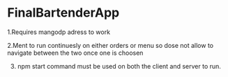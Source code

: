 # FinalBartenderApp
1.Requires mangodp adress to work

2.Ment to run continuesly on either orders or menu so dose not allow to navigate between the two once one is choosen   

3. npm start command must be used on both the client and server to run.
